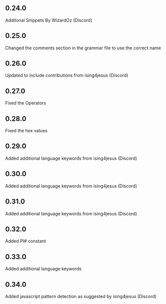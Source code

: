 ## 0.24.0
Additonal Snippets By WizardOz (Discord)
## 0.25.0
Changed the comments section in the grammar file to use the correct name
## 0.26.0
Updated to include contributions from ising4jesus (Discord)
## 0.27.0
Fixed the Operators
## 0.28.0
Fixed the hex values
## 0.29.0
Added additional language keywords from ising4jesus (Discord)
## 0.30.0
Added additional language keywords from ising4jesus (Discord)
## 0.31.0
Added additional language keywords from ising4jesus (Discord)
## 0.32.0
Added PI# constant
## 0.33.0
Added additional language keywords
## 0.34.0
Added javascript pattern detection as suggested by ising4jesus (Discord)
